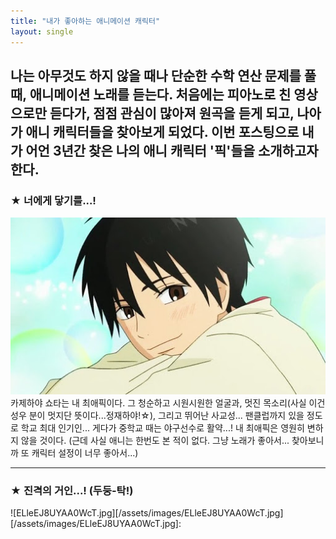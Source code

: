 ```yaml
---
title: "내가 좋아하는 애니메이션 캐릭터"
layout: single
---
```

나는 아무것도 하지 않을 때나 단순한 수학 연산 문제를 풀 때, 애니메이션 노래를 듣는다. 처음에는 피아노로 친 영상으로만 듣다가, 점점 관심이 많아져 원곡을 듣게 되고, 나아가 애니 캐릭터들을 찾아보게 되었다. 이번 포스팅으로 내가 어언 3년간 찾은 나의 애니 캐릭터 '픽'들을 소개하고자 한다. 
---
### ★ 너에게 닿기를...! 
![unnamed.jpg](/assets/images/unnamed.jpg)
카제하야 쇼타는 내 최애픽이다. 그 청순하고 시원시원한 얼굴과, 멋진 목소리(사실 이건 성우 분이 멋지단 뜻이다...정재하야!☆), 그리고 뛰어난 사교성... 팬클럽까지 있을 정도로 학교 최대 인기인... 게다가 중학교 때는 야구선수로 활약...! 내 최애픽은 영원히 변하지 않을 것이다. (근데 사실 애니는 한번도 본 적이 없다. 그냥 노래가 좋아서... 찾아보니까 또 캐릭터 설정이 너무 좋아서...)

---
### ★ 진격의 거인...! (두둥-탁!)
![ELleEJ8UYAA0WcT.jpg][/assets/images/ELleEJ8UYAA0WcT.jpg]
[/assets/images/ELleEJ8UYAA0WcT.jpg]: 




